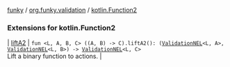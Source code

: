 [funky](../../index.md) / [org.funky.validation](../index.md) / [kotlin.Function2](.)

### Extensions for kotlin.Function2

| [liftA2](lift-a2.md) | `fun <L, A, B, C> ((A, B) -> C).liftA2(): (`[`ValidationNEL`](../-validation-n-e-l/index.md)`<L, A>, `[`ValidationNEL`](../-validation-n-e-l/index.md)`<L, B>) -> `[`ValidationNEL`](../-validation-n-e-l/index.md)`<L, C>`<br>Lift a binary function to actions. |

